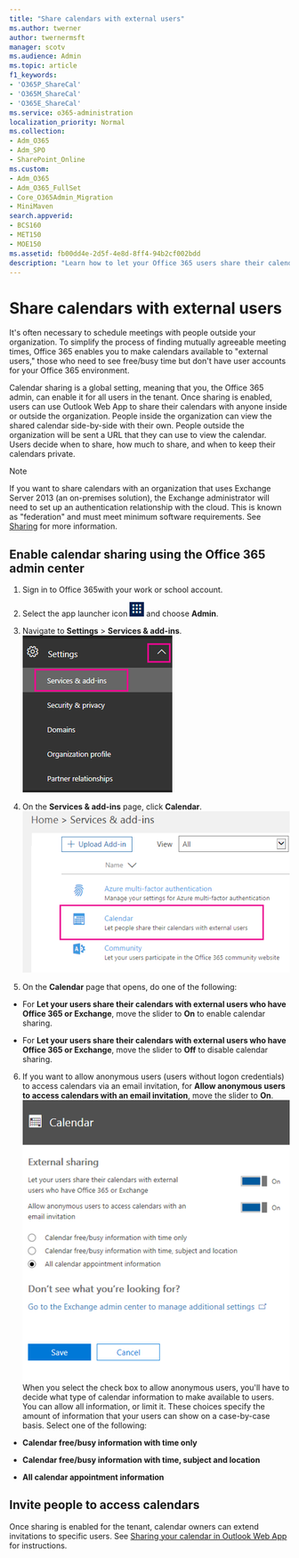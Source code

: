 ```yaml
---
title: "Share calendars with external users"
ms.author: twerner
author: twernermsft
manager: scotv
ms.audience: Admin
ms.topic: article
f1_keywords:
- 'O365P_ShareCal'
- 'O365M_ShareCal'
- 'O365E_ShareCal'
ms.service: o365-administration
localization_priority: Normal
ms.collection:
- Adm_O365
- Adm_SPO
- SharePoint_Online
ms.custom:
- Adm_O365
- Adm_O365_FullSet
- Core_O365Admin_Migration
- MiniMaven
search.appverid:
- BCS160
- MET150
- MOE150
ms.assetid: fb00dd4e-2d5f-4e8d-8ff4-94b2cf002bdd
description: "Learn how to let your Office 365 users share their calendars with external users for meetings and appointments. "
---
```


# Share calendars with external users

It's often necessary to schedule meetings with people outside your organization. To simplify the process of finding mutually agreeable meeting times, Office 365 enables you to make calendars available to "external users," those who need to see free/busy time but don't have user accounts for your Office 365 environment.
  
Calendar sharing is a global setting, meaning that you, the Office 365 admin, can enable it for all users in the tenant. Once sharing is enabled, users can use Outlook Web App to share their calendars with anyone inside or outside the organization. People inside the organization can view the shared calendar side-by-side with their own. People outside the organization will be sent a URL that they can use to view the calendar. Users decide when to share, how much to share, and when to keep their calendars private.
  
> [!NOTE]
> If you want to share calendars with an organization that uses Exchange Server 2013 (an on-premises solution), the Exchange administrator will need to set up an authentication relationship with the cloud. This is known as "federation" and must meet minimum software requirements. See [Sharing](https://technet.microsoft.com/en-us/library/dd638083%28v=exchg.150%29.aspx) for more information. 
  
## Enable calendar sharing using the Office 365 admin center

1. Sign in to Office 365with your work or school account. 
    
2. Select the app launcher icon ![App launcher icon in Office 365](../media/7502f4ec-3c9a-435d-a7b4-b9cda85189a7.png) and choose **Admin**.
    
3. Navigate to **Settings** \> **Services &amp; add-ins**.<br/>![Click Settings then Services and then add-ins](../media/cef4d157-820b-4d38-8a2a-b10e53458905.png)
  
4. On the **Services &amp; add-ins** page, click **Calendar**.<br/>![On the Services and add-ins page click Calendar](../media/66f038d7-0272-4b3f-8b48-39581818a868.png)
  
5. On the **Calendar** page that opens, do one of the following: 
    
  - For **Let your users share their calendars with external users who have Office 365 or Exchange**, move the slider to **On** to enable calendar sharing. 
    
  - For **Let your users share their calendars with external users who have Office 365 or Exchange**, move the slider to **Off** to disable calendar sharing. 
    
6. If you want to allow anonymous users (users without logon credentials) to access calendars via an email invitation, for **Allow anonymous users to access calendars with an email invitation**, move the slider to **On**.<br/>![Calendar page settings](../media/50a3b91b-2c8b-459c-a37f-1ad5c5270b3a.png)<br/>When you select the check box to allow anonymous users, you'll have to decide what type of calendar information to make available to users. You can allow all information, or limit it. These choices specify the amount of information that your users can show on a case-by-case basis. Select one of the following:
    
  - **Calendar free/busy information with time only**
    
  - **Calendar free/busy information with time, subject and location**
    
  - **All calendar appointment information**
    
## Invite people to access calendars

Once sharing is enabled for the tenant, calendar owners can extend invitations to specific users. See [Sharing your calendar in Outlook Web App](https://support.office.com/article/7ecef8ae-139c-40d9-bae2-a23977ee58d5.aspx) for instructions. 
  

